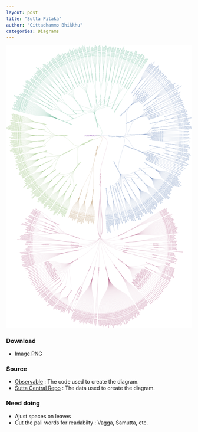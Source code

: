 ```yaml
---
layout: post
title: "Sutta Pitaka"
author: "Cittadhammo Bhikkhu"
categories: Diagrams
---
```


[![Sutta Pitaka](/assets/images/suttapitaka.svg)](/assets/maps/suttapitaka.html)

### Download

- [Image PNG](/assets/images/suttapitaka.png)

### Source

- [Observable](https://observablehq.com/d/5fb02809eaefa408) : The code used to create the diagram.
- [Sutta Central Repo](https://github.com/suttacentral/sc-data) : The data used to create the diagram.

### Need doing

- Ajust spaces on leaves
- Cut the pali words for readabilty : Vagga, Samutta, etc.
